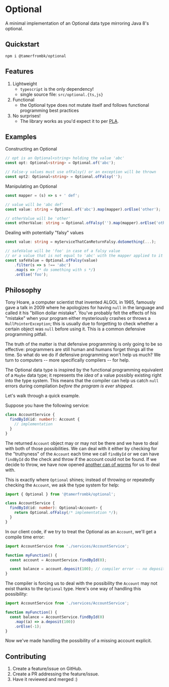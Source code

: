 # Optional

A minimal implementation of an Optional data type mirroring Java 8's optional.

## Quickstart

`npm i @tamerfrombk/optional`

## Features

1. Lightweight
   - `typescript` is the only dependency!
   - single source file: `src/optional.{ts,js}`
2. Functional
   - the Optional type does not mutate itself and follows functional programming best practices
3. No surprises!
   - The library works as you'd expect it to per [PLA](https://en.wikipedia.org/wiki/Principle_of_least_astonishment).

## Examples

Constructing an Optional

```ts
// opt is an Optional<string> holding the value 'abc'
const opt: Optional<string> = Optional.of('abc');

// False-y values must use ofFalsy() or an exception will be thrown
const opt2: Optional<string> = Optional.ofFalsy('');
```

Manipulating an Optional

```ts
const mapper = (s) => s + ' def';

// value will be 'abc def'
const value: string = Optional.of('abc').map(mapper).orElse('other');

// otherValue will be 'other'
const otherValue: string = Optional.ofFalsy('').map(mapper).orElse('other');
```

Dealing with potentially "falsy" values

```ts
const value: string = myServiceThatCanReturnFalsy.doSomething(...);

// safeValue will be 'foo' in case of a falsy value
// or a value that is not equal to 'abc' with the mapper applied to it
const safeValue = Optional.ofFalsy(value)
    .filter(s => s !== 'abc')
    .map(s => /* do something with s */)
    .orElse('foo');
```

## Philosophy

Tony Hoare, a computer scientist that invented ALGOL in 1965, famously gave a talk in 2009 where he apologizes for having `null` in the language and called it his "billion dollar mistake". You've probably felt the effects of his "mistake" when your program either mysteriously crashes or throws a `NullPointerException`; this is usually due to forgetting to check whether a certain object was `null` before using it. This is a common defensive programming pitfall.

The truth of the matter is that defensive programming is only going to be so effective: programmers are still human and humans forget things all the time. So what do we do if defensive programming won't help us much? We turn to computers -- more specifically compilers -- for help.

The Optional data type is inspired by the functional programming equivalent of a `Maybe` data type; it represents the _idea_ of a value possibly existing right into the type system. This means that the compiler can help us catch `null` errors during compilation _before the program is ever shipped_.

Let's walk through a quick example.

Suppose you have the following service:

```ts
class AccountService {
  findById(id: number): Account {
    // implementation
  }
}
```

The returned `Account` object may or may not be there and we have to deal with both of those possibilities. We can deal with it either by checking for the "truthyness" of the `Account` each time we call `findById` or we can have `findById` do the check and throw if the account could not be found. If we decide to throw, we have now opened [another can of worms](https://sidburn.github.io/blog/2016/03/25/exceptions-are-evil) for us to deal with.

This is exactly where `Optional` shines; instead of throwing or repeatedly checking the `Account`, we ask the type system for help:

```ts
import { Optional } from '@tamerfrombk/optional';

class AccountService {
  findById(id: number): Optional<Account> {
    return Optional.ofFalsy(/* implementation */);
  }
}
```

In our client code, if we try to treat the Optional as an `Account`, we'll get a compile time error:

```ts
import AccountService from './services/AccountService';

function myFunction() {
  const account = AccountService.findById(0);

  const balance = account.deposit(100); // compiler error -- no deposit() method on Optional
}
```

The compiler is forcing us to deal with the possibility the `Account` may not exist thanks to the `Optional` type. Here's one way of handling this possibility:

```ts
import AccountService from './services/AccountService';

function myFunction() {
  const balance = AccountService.findById(0)
    .map((a) => a.deposit(100))
    .orElse(-1);
}
```

Now we've made handling the possibility of a missing account explicit.

## Contributing

1. Create a feature/issue on GitHub.
2. Create a PR addressing the feature/issue.
3. Have it reviewed and merged :)
